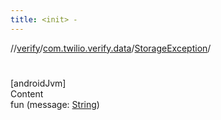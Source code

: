 ```yaml
---
title: <init> -
---
```

//[verify](../../index.md)/[com.twilio.verify.data](../index.md)/[StorageException](index.md)/[<init>](-init-.md)



# <init>  
[androidJvm]  
Content  
fun [<init>](-init-.md)(message: [String](https://kotlinlang.org/api/latest/jvm/stdlib/kotlin/-string/index.html))  



